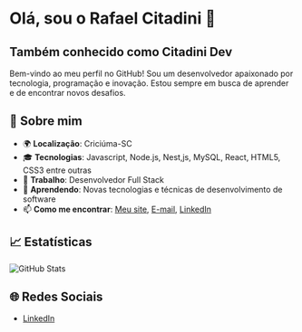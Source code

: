 # Olá, sou o Rafael Citadini 👋
## Também conhecido como Citadini Dev 

Bem-vindo ao meu perfil no GitHub! Sou um desenvolvedor apaixonado por tecnologia, programação e inovação. Estou sempre em busca de aprender e de encontrar novos desafios.

## 🚀 Sobre mim

- 🌍 **Localização**: Criciúma-SC
- 🎓 **Tecnologias**: Javascript, Node.js, Nest,js, MySQL, React, HTML5, CSS3 entre outras
- 💼 **Trabalho**: Desenvolvedor Full Stack
- 🌱 **Aprendendo**: Novas tecnologias e técnicas de desenvolvimento de software
- 📫 **Como me encontrar**: [Meu site](https://citadini.dev), [E-mail](mailto:rafaelmcitadini@gmail.com), [LinkedIn](https://linkedin.com/in/rafael-citadini)

## 📈 Estatísticas

![GitHub Stats](https://github-readme-stats.vercel.app/api?username=citadinidev&show_icons=true&hide_title=true&count_private=true&hide=prs)


## 🌐 Redes Sociais
- [LinkedIn](https://linkedin.com/in/citadinidev)


